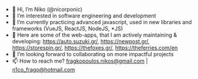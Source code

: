 - 👋 Hi, I’m Niko (@nicorponic)
- 👀 I’m interested in software engineering and development
- 🌱 I’m currently practicing advanced javascript, used in new libraries and frameworks (VueJS, ReactJS, NodeJS, *JS)
- 💼 Here are some of the web-apps, that I am actively maintaining & developing: https://auto.suzuki.gr/,  https://newpost.gr/,  https://storespin.gr/,
      https://thefoxes.gr/, https://theferries.com/en
- 💞️ I’m looking forward to collaborating on more impactful projects
- 📫 How to reach me? fragkopoulos.nikos@gmail.com | n1co_frago@hotmail.com

<!---
nicorponic/nicorponic is a ✨ special ✨ repository because its `README.md` (this file) appears on your GitHub profile.
You can click the Preview link to take a look at your changes.
--->
